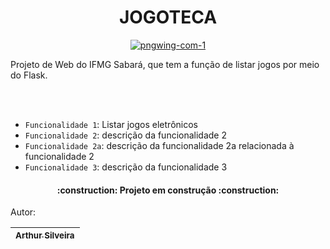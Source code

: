 <h1 align="center"> JOGOTECA </h1>

<p align="center">
<a href="https://imgbb.com/"><img src="https://i.ibb.co/16kWX3w/pngwing-com-1.png" alt="pngwing-com-1" border="0"></a>
</p>

<p>Projeto de Web do IFMG Sabará, que tem a função de listar jogos por meio do Flask.</p><br></br>

- `Funcionalidade 1`: Listar jogos eletrônicos
- `Funcionalidade 2`: descrição da funcionalidade 2
- `Funcionalidade 2a`: descrição da funcionalidade 2a relacionada à funcionalidade 2
- `Funcionalidade 3`: descrição da funcionalidade 3

<h4 align="center"> 
    :construction:  Projeto em construção  :construction:
</h4>

<p>Autor:</p>

| [<sub>Arthur Silveira</sub>](https://github.com/ArthurSilveira)
| :---: |
